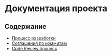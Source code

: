 # Документация проекта

## Содержание
- [Процесс разработки](development-process.md)
- [Соглашения по коммитам](commit-conventions.md)
- [Code Review процесс](code-review.md)
